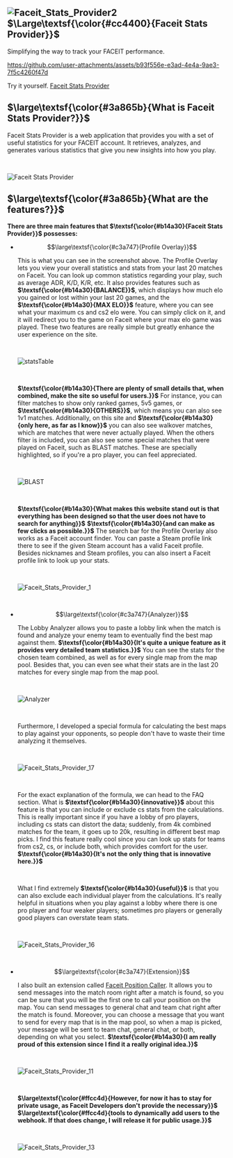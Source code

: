 ## ![Faceit_Stats_Provider2](https://github.com/user-attachments/assets/24e97d69-b774-4194-882c-671c8a964664) $\Large\textsf{\color{#cc4400}{Faceit Stats Provider}}$
Simplifying the way to track your FACEIT performance. <br>

https://github.com/user-attachments/assets/b93f556e-e3ad-4e4a-9ae3-7f5c4260f47d

Try it yourself. [Faceit Stats Provider](https://faceitstatsprovider.com/)
<br>

## $\large\textsf{\color{#3a865b}{What is Faceit Stats Provider?}}$
Faceit Stats Provider is a web application that provides you with a set of useful statistics for your FACEIT account. It retrieves, analyzes, and generates various statistics that give you new insights into how you play.

<br>

![Faceit Stats Provider](https://github.com/user-attachments/assets/9142be13-f0df-4f52-b1af-48e23202d657)

## $\large\textsf{\color{#3a865b}{What are the features?}}$
**There are three main features that $\textsf{\color{#b14a30}{Faceit Stats Provider}}$ possesses:**

+ $$\large\textsf{\color{#c3a747}{Profile Overlay}}$$ 
  
    This is what you can see in the screenshot above. The Profile Overlay lets you view your overall statistics and stats from your last 20 matches on Faceit. You can look up common statistics regarding your play, such as average ADR, K/D, K/R, etc. It also provides features such as  **$\textsf{\color{#b14a30}{BALANCE}}$**, which displays how much elo you gained or lost within your last 20 games, and the  **$\textsf{\color{#b14a30}{MAX ELO}}$** feature, where you can see what your maximum cs
    and cs2 elo were. You can simply click on it, and it will redirect you to the game on Faceit where your max elo game was played. These two features are really simple but greatly enhance the user experience on the site.

    <br>
    
    ![statsTable](https://github.com/user-attachments/assets/4c23bcf2-ba6f-4982-a0b5-9c38f4424d91)

    <br>
    
    **$\textsf{\color{#b14a30}{There are plenty of small details that, when combined, make the site so useful for users.}}$** For instance, you can filter matches to show only ranked games, 5v5 games, or  **$\textsf{\color{#b14a30}{OTHERS}}$**, which means you can also see 1v1 matches. Additionally, on this site and **$\textsf{\color{#b14a30}{only here, as far as I know}}$** you can also see walkover matches, which are matches that were never actually played. When the others filter is included, you can also see some special matches that were played on Faceit, such as BLAST matches. These are specially highlighted, so if you're a pro player, you can feel appreciated.
  
  <br>
  
  ![BLAST](https://github.com/user-attachments/assets/f4cc8543-427e-4d5c-8269-f9db866d2f9f)

  <br>
    
  **$\textsf{\color{#b14a30}{What makes this website stand out is that everything has been designed so that the user does not have to search for anything}}$**
   **$\textsf{\color{#b14a30}{and can make as few clicks as possible.}}$** 
  The search bar for the Profile Overlay also works as a Faceit account finder. You can paste a Steam profile link there to see if the given Steam account has a valid Faceit profile. Besides nicknames and Steam profiles, you can also insert a Faceit profile link to look up your stats.

  <br>

    ![Faceit_Stats_Provider_1](https://github.com/user-attachments/assets/0b5cff72-beba-440d-a25c-29987ff4df22)

  <br>
+ $$\large\textsf{\color{#c3a747}{Analyzer}}$$ 
 
    The Lobby Analyzer allows you to paste a lobby link when the match is found and analyze your enemy team to eventually find the best map against them. **$\textsf{\color{#b14a30}{It's quite a unique feature as it provides very detailed team statistics.}}$** You can        see the stats for the chosen team combined, as well as for every single map from the map pool. Besides that, you can even see what their stats are in the last 20 matches for every single map from the map pool.

  
    <br>

     ![Analyzer](https://github.com/user-attachments/assets/f0cb3c82-6974-4df9-9779-1580d1167089)
  
    <br>

   Furthermore, I developed a special formula for calculating the best maps to play against your opponents, so people don't have to waste their time analyzing it themselves.

    <br>

  ![Faceit_Stats_Provider_17](https://github.com/user-attachments/assets/b8c30fbd-a63e-4287-ba2a-3dfb0d2b1255)
   

    <br>
    
    For the exact explanation of the formula, we can head to the FAQ section. What is **$\textsf{\color{#b14a30}{innovative}}$** about this feature is that you can include or exclude cs
    stats from the calculations. This is really important since if you have a lobby of pro players, including cs
    stats can distort the data; suddenly, from 4k combined matches for the team, it goes up to 20k, resulting in different best map picks. I find this feature really cool since you can look up stats for teams from cs2, cs,
    or include both, which provides comfort for the user. **$\textsf{\color{#b14a30}{It's not the only thing that is innovative here.}}$**

    <br>
    
    What I find extremely **$\textsf{\color{#b14a30}{useful}}$** is that you can also exclude each individual player from the calculations. It's really helpful in situations when you play against a lobby where there is one pro player and four weaker players; sometimes pro players or generally good players can overstate team stats.

    <br>

    ![Faceit_Stats_Provider_16](https://github.com/user-attachments/assets/bf44f17f-9a74-4564-9f7c-cbc036f13a00)


    <br>

+ $$\large\textsf{\color{#c3a747}{Extension}}$$ 
  
  I also built an extension called [Faceit Position Caller](https://github.com/MAJDER0/Faceit-Position-Caller). It allows you to send messages into the match room right after a match is found, so you can be sure that you will be the first one to call your position on the map. You can send messages to general chat and team chat right after the match is found. Moreover, you can choose a message that you want to send for every map that is in the map pool, so when a map is picked, your message will be sent to team chat, general chat, or both, depending on what you select. **$\textsf{\color{#b14a30}{I am really proud of this extension since I find it a really original idea.}}$**

  <br>

  ![Faceit_Stats_Provider_11](https://github.com/user-attachments/assets/6c901627-57d6-4e0b-a475-7bc2ffb41614)

  <br>
  
  **$\large\textsf{\color{#ffcc4d}{However, for now it has to stay for private usage, as Faceit Developers don't provide the necessary}}$**
  **$\large\textsf{\color{#ffcc4d}{tools to dynamically add users to the webhook. If that does change, I will release it for public usage.}}$**

  <br>
  
  ![Faceit_Stats_Provider_13](https://github.com/user-attachments/assets/9f59855b-31cb-4ee6-bbf7-1360885bfced)
